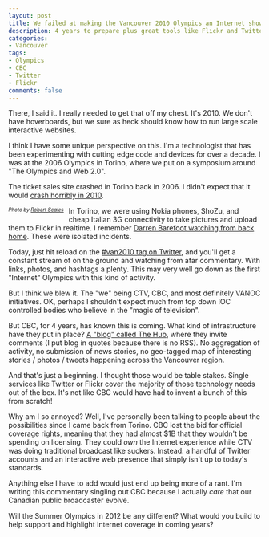 ```yaml
---
layout: post
title: We failed at making the Vancouver 2010 Olympics an Internet showcase
description: 4 years to prepare plus great tools like Flickr and Twitter
categories:
- Vancouver
tags:
- Olympics
- CBC
- Twitter
- Flickr
comments: false
---
```

There, I said it. I really needed to get that off my chest. It's 2010. We don't have hoverboards, but we sure as heck should know how to run large scale interactive websites.

<!-- more -->

I think I have some unique perspective on this. I'm a technologist that has been experimenting with cutting edge code and devices for over a decade. I was at the 2006 Olympics in Torino, where we put on a symposium around "The Olympics and Web 2.0".

The ticket sales site crashed in Torino back in 2006. I didn't expect that it would <a href="http://www.vancouversun.com/technology/Olympic+ticket+site+suffers+epic+fail/2197791/story.html">crash horribly in 2010</a>.

<div style="float: left; padding: 0 10px 10px 0"><a href="http://www.flickr.com/photos/raincitystudios/100749891/in/set-72057594070354810/"><img src="https://farm1.static.flickr.com/19/100749891_3f94eefab7_m.jpg" alt="" /></a><br />
<em><span style="font-size:x-small;">Photo by <a href="http://www.flickr.com/photos/raincitystudios/100749891/in/set-72057594070354810/">Robert Scales</a></span></em></div>

In Torino, we were using Nokia phones, ShoZu, and cheap Italian 3G connectivity to take pictures and upload them to Flickr in realtime. I remember <a href="http://www.darrenbarefoot.com/archives/2006/02/lucky-bastards-in-torino.html">Darren Barefoot watching from back home</a>. These were isolated incidents.

Today, just hit reload on the <a href="http://search.twitter.com/search?q=&amp;tag=van2010">#van2010 tag on Twitter</a>, and you'll get a constant stream of on the ground and watching from afar commentary. With links, photos, and hashtags a plenty. This may very well go down as the first "Internet" Olympics with this kind of activity.

But I think we blew it. The "we" being CTV, CBC, and most definitely VANOC initiatives. OK, perhaps I shouldn't expect much from top down IOC controlled bodies who believe in the "magic of television".

But CBC, for 4 years, has known this is coming. What kind of infrastructure have they put in place? <a href="http://www.cbc.ca/bc/features/roadtothegames/blog/">A "blog" called The Hub</a>, where they invite comments (I put blog in quotes because there is no RSS). No aggregation of activity, no submission of news stories, no geo-tagged map of interesting stories / photos / tweets happening across the Vancouver region.

And that's just a beginning. I thought those would be table stakes. Single services like Twitter or Flickr cover the majority of those technology needs out of the box. It's not like CBC would have had to invent a bunch of this from scratch!

Why am I so annoyed? Well, I've personally been talking to people about the possibilities since I came back from Torino. CBC lost the bid for official coverage rights, meaning that they had almost $1B that they wouldn't be spending on licensing. They could _own_ the Internet experience while CTV was doing traditional broadcast like suckers. Instead: a handful of Twitter accounts and an interactive web presence that simply isn't up to today's standards.

Anything else I have to add would just end up being more of a rant. I'm writing this commentary singling out CBC because I actually _care_ that our Canadian public broadcaster evolve.

Will the Summer Olympics in 2012 be any different? What would you build to help support and highlight Internet coverage in coming years?
